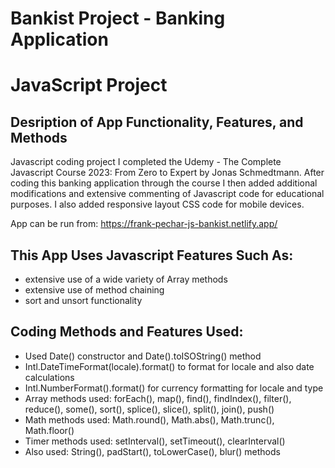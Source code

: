 # Bankist Project - Banking Application 
# JavaScript Project
## Desription of App Functionality, Features, and Methods

Javascript coding project I completed the Udemy - The Complete Javascript Course 2023: From Zero to Expert by Jonas Schmedtmann. After coding this banking application through the course I then added additional modifications and extensive commenting of Javascript code for educational purposes. I also added responsive layout CSS code for mobile devices. 

App can be run from: https://frank-pechar-js-bankist.netlify.app/

## This App Uses Javascript Features Such As:

- extensive use of a wide variety of Array methods
- extensive use of method chaining 
- sort and unsort functionality 

## Coding Methods and Features Used:

- Used Date() constructor and Date().toISOString() method
- Intl.DateTimeFormat(locale).format() to format for locale and also date calculations
- Intl.NumberFormat().format() for currency formatting for locale and type
- Array methods used: forEach(), map(), find(), findIndex(), filter(), reduce(), some(), sort(), splice(), slice(), split(), join(), push()
- Math methods used: Math.round(), Math.abs(), Math.trunc(), Math.floor()
- Timer methods used: setInterval(), setTimeout(), clearInterval()
- Also used: String(), padStart(), toLowerCase(), blur() methods
